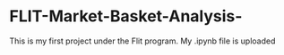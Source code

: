 # FLIT-Market-Basket-Analysis-
This is my first project under the Flit program.
My .ipynb file is uploaded
